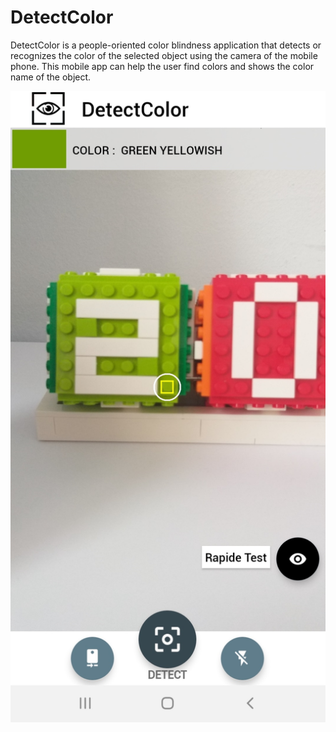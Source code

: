 # DetectColor

DetectColor is a people-oriented color blindness application that detects or recognizes the color of the selected object using the camera of the mobile phone. This mobile app can help the user find colors and shows the color name of the object.

![](images/Screenshot_20210120-100833_DetecCor.jpg)
